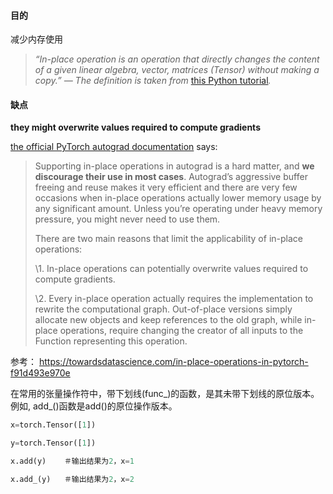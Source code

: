 #### 目的

减少内存使用

> *“In-place operation is an operation that directly changes the content of a given linear algebra, vector, matrices (Tensor) without making a copy.” — The definition is taken from* [this Python tutorial](https://www.tutorialspoint.com/inplace-operator-in-python)*.*

#### 缺点

**they might overwrite values required to compute gradients**

 [the official PyTorch autograd documentation](https://pytorch.org/docs/stable/notes/autograd.html#in-place-operations-with-autograd) says:

> Supporting in-place operations in autograd is a hard matter, and **we discourage their use in most cases**. Autograd’s aggressive buffer freeing and reuse makes it very efficient and there are very few occasions when in-place operations actually lower memory usage by any significant amount. Unless you’re operating under heavy memory pressure, you might never need to use them.
>
> There are two main reasons that limit the applicability of in-place operations:
>
> \1. In-place operations can potentially overwrite values required to compute gradients.
>
> \2. Every in-place operation actually requires the implementation to rewrite the computational graph. Out-of-place versions simply allocate new objects and keep references to the old graph, while in-place operations, require changing the creator of all inputs to the Function representing this operation.

参考： https://towardsdatascience.com/in-place-operations-in-pytorch-f91d493e970e

在常用的张量操作符中，带下划线(func_)的函数，是其未带下划线的原位版本。例如, add_()函数是add()的原位操作版本。
```python
x=torch.Tensor([1])

y=torch.Tensor([1])

x.add(y)    ＃输出结果为2，x=1

x.add_(y)   ＃输出结果为2，x=2
```
